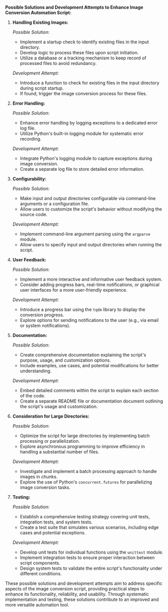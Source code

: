 **Possible Solutions and Development Attempts to Enhance Image Conversion Automation Script:**

1. **Handling Existing Images:**
   
   *Possible Solution:*
   - Implement a startup check to identify existing files in the input directory.
   - Develop logic to process these files upon script initiation.
   - Utilize a database or a tracking mechanism to keep record of processed files to avoid redundancy.

   *Development Attempt:*
   - Introduce a function to check for existing files in the input directory during script startup.
   - If found, trigger the image conversion process for these files.

2. **Error Handling:**
   
   *Possible Solution:*
   - Enhance error handling by logging exceptions to a dedicated error log file.
   - Utilize Python's built-in logging module for systematic error recording.

   *Development Attempt:*
   - Integrate Python's logging module to capture exceptions during image conversion.
   - Create a separate log file to store detailed error information.

3. **Configurability:**
   
   *Possible Solution:*
   - Make input and output directories configurable via command-line arguments or a configuration file.
   - Allow users to customize the script's behavior without modifying the source code.

   *Development Attempt:*
   - Implement command-line argument parsing using the `argparse` module.
   - Allow users to specify input and output directories when running the script.

4. **User Feedback:**
   
   *Possible Solution:*
   - Implement a more interactive and informative user feedback system.
   - Consider adding progress bars, real-time notifications, or graphical user interfaces for a more user-friendly experience.

   *Development Attempt:*
   - Introduce a progress bar using the `tqdm` library to display the conversion progress.
   - Explore options for sending notifications to the user (e.g., via email or system notifications).

5. **Documentation:**
   
   *Possible Solution:*
   - Create comprehensive documentation explaining the script's purpose, usage, and customization options.
   - Include examples, use cases, and potential modifications for better understanding.

   *Development Attempt:*
   - Embed detailed comments within the script to explain each section of the code.
   - Create a separate README file or documentation document outlining the script's usage and customization.

6. **Consideration for Large Directories:**
   
   *Possible Solution:*
   - Optimize the script for large directories by implementing batch processing or parallelization.
   - Explore asynchronous programming to improve efficiency in handling a substantial number of files.

   *Development Attempt:*
   - Investigate and implement a batch processing approach to handle images in chunks.
   - Explore the use of Python's `concurrent.futures` for parallelizing image conversion tasks.

7. **Testing:**
   
   *Possible Solution:*
   - Establish a comprehensive testing strategy covering unit tests, integration tests, and system tests.
   - Create a test suite that simulates various scenarios, including edge cases and potential exceptions.

   *Development Attempt:*
   - Develop unit tests for individual functions using the `unittest` module.
   - Implement integration tests to ensure proper interaction between script components.
   - Design system tests to validate the entire script's functionality under different conditions.

These possible solutions and development attempts aim to address specific aspects of the image conversion script, providing practical steps to enhance its functionality, reliability, and usability. Through systematic implementation and testing, these solutions contribute to an improved and more versatile automation tool.